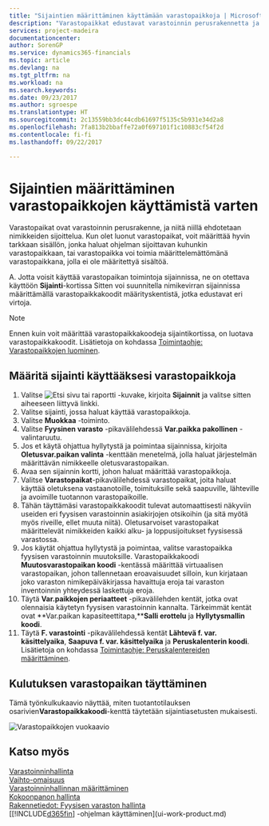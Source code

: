 ```yaml
---
title: "Sijaintien määrittäminen käyttämään varastopaikkoja | Microsoft Docs"
description: "Varastopaikkat edustavat varastoinnin perusrakennetta ja niitä käytetään ehdotusten tekemiseksi nimikkeiden sijoittelusta. Kun olet luonut varastopaikat, voit määrittää hyvin tarkkaan sisällön, jonka haluat ohjelman sijoittavan kuhunkin varastopaikkaan, tai varastopaikka voi toimia määrittelemättömänä varastopaikkana, jolla ei ole määritettyä sisältöä."
services: project-madeira
documentationcenter: 
author: SorenGP
ms.service: dynamics365-financials
ms.topic: article
ms.devlang: na
ms.tgt_pltfrm: na
ms.workload: na
ms.search.keywords: 
ms.date: 09/23/2017
ms.author: sgroespe
ms.translationtype: HT
ms.sourcegitcommit: 2c13559bb3dc44cdb61697f5135c5b931e34d2a8
ms.openlocfilehash: 7fa813b2bbaffe72a0f697101f1c10883cf54f2d
ms.contentlocale: fi-fi
ms.lasthandoff: 09/22/2017

---
```

# <a name="how-to-set-up-locations-to-use-bins"></a>Sijaintien määrittäminen varastopaikkojen käyttämistä varten
Varastopaikat ovat varastoinnin perusrakenne, ja niitä niillä ehdotetaan nimikkeiden sijoittelua. Kun olet luonut varastopaikat, voit määrittää hyvin tarkkaan sisällön, jonka haluat ohjelman sijoittavan kuhunkin varastopaikkaan, tai varastopaikka voi toimia määrittelemättömänä varastopaikkana, jolla ei ole määritettyä sisältöä.  

A. Jotta voisit käyttää varastopaikan toimintoja sijainnissa, ne on otettava käyttöön **Sijainti**-kortissa Sitten voi suunnitella nimikevirran sijainnissa määrittämällä varastopaikkakoodit määrityskentistä, jotka edustavat eri virtoja.  

> [!NOTE]  
>  Ennen kuin voit määrittää varastopaikkakoodeja sijaintikortissa, on luotava varastopaikkakoodit. Lisätietoja on kohdassa [Toimintaohje: Varastopaikkojen luominen](warehouse-how-to-create-individual-bins.md).  

## <a name="to-set-up-a-location-to-use-bins"></a>Määritä sijainti käyttääksesi varastopaikkoja  
1.  Valitse ![Etsi sivu tai raportti](media/ui-search/search_small.png "Etsi sivu tai raportti -kuvake") -kuvake, kirjoita **Sijainnit** ja valitse sitten aiheeseen liittyvä linkki.  
2.  Valitse sijainti, jossa haluat käyttää varastopaikkoja.  
3.  Valitse **Muokkaa** -toiminto.  
4.  Valitse **Fyysinen varasto** -pikavälilehdessä **Var.paikka pakollinen** -valintaruutu.  
5.  Jos et käytä ohjattua hyllytystä ja poimintaa sijainnissa, kirjoita **Oletusvar.paikan valinta** -kenttään menetelmä, jolla haluat järjestelmän määrittävän nimikkeelle oletusvarastopaikan.  
6.  Avaa sen sijainnin kortti, johon haluat määrittää varastopaikkoja.
7.  Valitse **Varastopaikat**-pikavälilehdessä varastopaikat, joita haluat käyttää oletuksena vastaanotoille, toimituksille sekä saapuville, lähteville ja avoimille tuotannon varastopaikoille.  
8.  Tähän täyttämäsi varastopaikkakoodit tulevat automaattisesti näkyviin useiden eri fyysisen varastoinnin asiakirjojen otsikoihin (ja sitä myötä myös riveille, ellet muuta niitä). Oletusarvoiset varastopaikat määrittelevät nimikkeiden kaikki alku- ja loppusijoitukset fyysisessä varastossa.  
9.  Jos käytät ohjattua hyllytystä ja poimintaa, valitse varastopaikka fyysisen varastoinnin muutoksille. Varastopaikkakoodi **Muutosvarastopaikan koodi** -kentässä määrittää virtuaalisen varastopaikan, johon tallennetaan eroavaisuudet silloin, kun kirjataan joko varaston nimikepäiväkirjassa havaittuja eroja tai varaston inventoinnin yhteydessä laskettuja eroja.  
10. Täytä **Var.paikkojen periaatteet** -pikavälilehden kentät, jotka ovat olennaisia käytetyn fyysisen varastoinnin kannalta. Tärkeimmät kentät ovat **Var.paikan kapasiteettitapa,****Salli erottelu** ja **Hyllytysmallin koodi**.  
11. Täytä **F. varastointi** -pikavälilehdessä kentät **Lähtevä f. var. käsittelyaika**, **Saapuva f. var. käsittelyaika** ja  **Peruskalenterin koodi**. Lisätietoja on kohdassa [Toimintaohje: Peruskalentereiden määrittäminen](across-how-to-assign-base-calendars.md).

## <a name="filling-the-consumption-bin"></a>Kulutuksen varastopaikan täyttäminen
Tämä työnkulkukaavio näyttää, miten tuotantotilauksen osarivien**Varastopaikkakoodi**-kenttä täytetään sijaintiasetusten mukaisesti.

![Varastopaikkojen vuokaavio](media/binflow.png "BinFlow")  

## <a name="see-also"></a>Katso myös
[Varastoinninhallinta](warehouse-manage-warehouse.md)  
[Vaihto-omaisuus](inventory-manage-inventory.md)  
[Varastoinninhallinnan määrittäminen](warehouse-setup-warehouse.md)     
[Kokoonpanon hallinta](assembly-assemble-items.md)    
[Rakennetiedot: Fyysisen varaston hallinta](design-details-warehouse-management.md)  
[[!INCLUDE[d365fin](includes/d365fin_md.md)] -ohjelman käyttäminen](ui-work-product.md)

